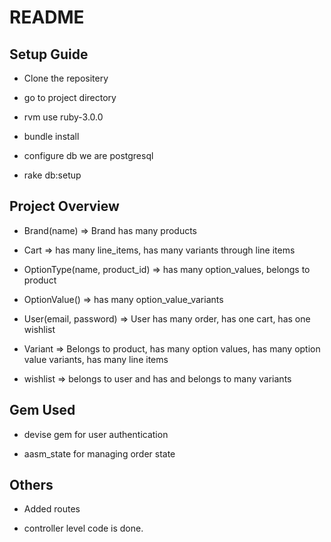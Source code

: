 # README

## Setup Guide

* Clone the repositery

* go to project directory

* rvm use ruby-3.0.0

* bundle install

* configure db we are postgresql

* rake db:setup

## Project Overview


* Brand(name) => Brand has many products

* Cart => has many line_items, has many variants through line items

* OptionType(name, product_id) => has many option_values, belongs to product

* OptionValue() => has many option_value_variants

* User(email, password) => User has many order, has one cart, has one wishlist

* Variant => Belongs to product, has many option values, has many option value variants, has many line items

* wishlist => belongs to user and has and belongs to many variants

## Gem Used

* devise gem for user authentication

* aasm_state for managing order state

## Others

* Added routes

* controller level code is done.